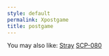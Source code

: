```yaml
---
style: default
permalink: Xpostgame
title: postgame
---
```

You may also like:
[Stray](http://scp-wiki.net/stray)
[SCP-080](http://scp-wiki.net/scp-080)
